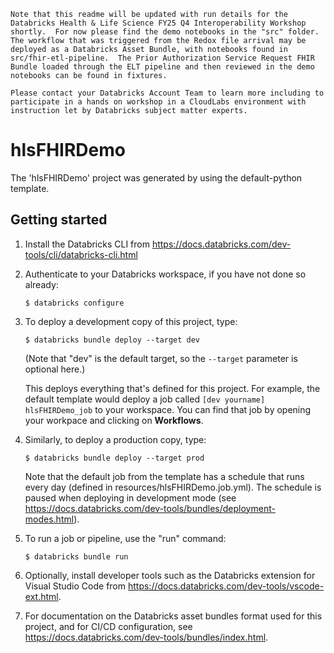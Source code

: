 ```Note that this readme will be updated with run details for the Databricks Health & Life Science FY25 Q4 Interoperability Workshop shortly.  For now please find the demo notebooks in the "src" folder.  The workflow that was triggered from the Redox file arrival may be deployed as a Databricks Asset Bundle, with notebooks found in src/fhir-etl-pipeline.  The Prior Authorization Service Request FHIR Bundle loaded through the ELT pipeline and then reviewed in the demo notebooks can be found in fixtures.```  

```Please contact your Databricks Account Team to learn more including to participate in a hands on workshop in a CloudLabs environment with instruction let by Databricks subject matter experts.``` 

# hlsFHIRDemo

The 'hlsFHIRDemo' project was generated by using the default-python template.

## Getting started

1. Install the Databricks CLI from https://docs.databricks.com/dev-tools/cli/databricks-cli.html

2. Authenticate to your Databricks workspace, if you have not done so already:
    ```
    $ databricks configure
    ```

3. To deploy a development copy of this project, type:
    ```
    $ databricks bundle deploy --target dev
    ```
    (Note that "dev" is the default target, so the `--target` parameter
    is optional here.)

    This deploys everything that's defined for this project.
    For example, the default template would deploy a job called
    `[dev yourname] hlsFHIRDemo_job` to your workspace.
    You can find that job by opening your workpace and clicking on **Workflows**.

4. Similarly, to deploy a production copy, type:
   ```
   $ databricks bundle deploy --target prod
   ```

   Note that the default job from the template has a schedule that runs every day
   (defined in resources/hlsFHIRDemo.job.yml). The schedule
   is paused when deploying in development mode (see
   https://docs.databricks.com/dev-tools/bundles/deployment-modes.html).

5. To run a job or pipeline, use the "run" command:
   ```
   $ databricks bundle run
   ```

6. Optionally, install developer tools such as the Databricks extension for Visual Studio Code from
   https://docs.databricks.com/dev-tools/vscode-ext.html.

7. For documentation on the Databricks asset bundles format used
   for this project, and for CI/CD configuration, see
   https://docs.databricks.com/dev-tools/bundles/index.html.
